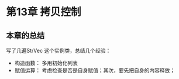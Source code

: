 # 第13章 拷贝控制


## 本章的总结

写了几遍StrVec 这个实例类，总结几个经验：

* 构造函数： 多用初始化列表
* 赋值运算： 考虑检查是否是自身赋值；其次，要先把自身的内容释放；

